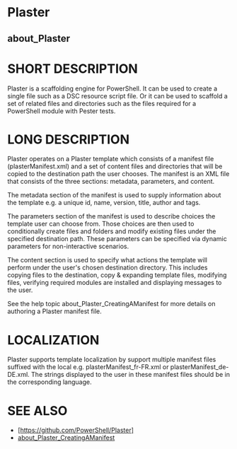 # Plaster

## about_Plaster

# SHORT DESCRIPTION

Plaster is a scaffolding engine for PowerShell. It can be used to create a single file such as a DSC resource
script file. Or it can be used to scaffold a set of related files and directories such as the files required for
a PowerShell module with Pester tests.

# LONG DESCRIPTION

Plaster operates on a Plaster template which consists of a manifest file (plasterManifest.xml) and a set of
content files and directories that will be copied to the destination path the user chooses. The manifest is an
XML file that consists of the three sections: metadata, parameters, and content.

The metadata section of the manifest is used to supply information about the template e.g.
a unique id, name, version, title, author and tags.

The parameters section of the manifest is used to describe choices the template user can choose from.
Those choices are then used to conditionally create files and folders and modify existing files under the specified
destination path. These parameters can be specified via dynamic parameters for non-interactive scenarios.

The content section is used to specify what actions the template will perform under the user's chosen
destination directory. This includes copying files to the destination, copy & expanding template files,
modifying files, verifying required modules are installed and displaying messages to the user.

See the help topic about_Plaster_CreatingAManifest for more details on authoring a Plaster manifest file.

# LOCALIZATION

Plaster supports template localization by support multiple manifest files suffixed with the local e.g.
plasterManifest_fr-FR.xml or plasterManifest_de-DE.xml. The strings displayed to the user in these manifest
files should be in the corresponding language.

# SEE ALSO

- [https://github.com/PowerShell/Plaster]
- [about_Plaster_CreatingAManifest](https://github.com/PowerShell/Plaster/blob/master/docs/en-US/about_Plaster_CreatingAManifest.help.md)
